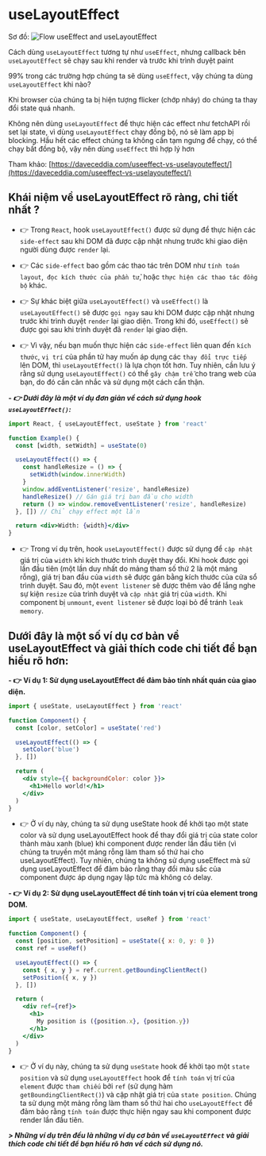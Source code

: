 # useLayoutEffect

Sơ đồ: ![Flow useEffect and useLayoutEffect](./TodoList/useEffect%20vs%20useLayoutEffect.png)

Cách dùng `useLayoutEffect` tương tự như `useEffect`, nhưng callback bên `useLayoutEffect` sẽ chạy sau khi render và trước khi trình duyệt paint

99% trong các trường hợp chúng ta sẽ dùng `useEffect`, vậy chúng ta dùng `useLayoutEffect` khi nào?

Khi browser của chúng ta bị hiện tượng flicker (chớp nháy) do chúng ta thay đổi state quá nhanh.

Không nên dùng `useLayoutEffect` để thực hiện các effect như fetchAPI rồi set lại state, vì dùng `useLayoutEffect` chạy đồng bộ, nó sẽ làm app bị blocking. Hầu hết các effect chúng ta không cần tạm ngưng để chạy, có thể chạy bất đồng bộ, vậy nên dùng `useEffect` thì hợp lý hơn

Tham khảo: [https://daveceddia.com/useeffect-vs-uselayouteffect/](https://daveceddia.com/useeffect-vs-uselayouteffect/)

## Khái niệm về useLayoutEffect rõ ràng, chi tiết nhất ?

- 👉 Trong `React`, hook `useLayoutEffect()` được sử dụng để thực hiện các `side-effect` sau khi DOM đã được cập nhật nhưng trước khi giao diện người dùng được `render` lại.

- 👉 Các `side-effect` bao gồm các thao tác trên DOM như `tính toán layout`,` đọc kích thước của phần tử`, hoặc `thực hiện các thao tác đồng bộ` khác.

- 👉 Sự khác biệt giữa `useLayoutEffect()` và `useEffect()` là `useLayoutEffect()` sẽ được `gọi ngay` sau khi DOM được cập nhật nhưng trước khi trình duyệt `render` lại giao diện. Trong khi đó, `useEffect()` sẽ được gọi sau khi trình duyệt đã `render` lại giao diện.

- 👉 Vì vậy, nếu bạn muốn thực hiện các `side-effect` liên quan đến `kích thước`, `vị trí` của phần tử hay muốn áp dụng các `thay đổi trực tiếp` lên DOM, thì `useLayoutEffect()` là lựa chọn tốt hơn. Tuy nhiên, cần lưu ý rằng sử dụng `useLayoutEffect()` có thể `gây chậm trễ` cho trang web của bạn, do đó cần cân nhắc và sử dụng một cách cẩn thận.

**_- 👉 Dưới đây là một ví dụ đơn giản về cách sử dụng hook `useLayoutEffect()`:_**

```jsx
import React, { useLayoutEffect, useState } from 'react'

function Example() {
  const [width, setWidth] = useState(0)

  useLayoutEffect(() => {
    const handleResize = () => {
      setWidth(window.innerWidth)
    }
    window.addEventListener('resize', handleResize)
    handleResize() // Gán giá trị ban đầu cho width
    return () => window.removeEventListener('resize', handleResize)
  }, []) // Chỉ chạy effect một lần

  return <div>Width: {width}</div>
}
```

- 👉 Trong ví dụ trên, hook `useLayoutEffect()` được sử dụng để `cập nhật` giá trị của `width` khi kích thước trình duyệt thay đổi. Khi hook được gọi lần đầu tiên (một lần duy nhất do mảng tham số thứ 2 là một mảng rỗng), giá trị ban đầu của `width` sẽ được gán bằng kích thước của cửa sổ trình duyệt. Sau đó, một `event listener` sẽ được thêm vào để lắng nghe sự kiện `resize` của trình duyệt và `cập nhật` giá trị của `width`. Khi component bị `unmount`, `event listener` sẽ được loại bỏ để tránh `leak memory`.

## Dưới đây là một số ví dụ cơ bản về useLayoutEffect và giải thích code chi tiết để bạn hiểu rõ hơn:

**- 👉 Ví dụ 1: Sử dụng useLayoutEffect để đảm bảo tính nhất quán của giao diện.**

```jsx
import { useState, useLayoutEffect } from 'react'

function Component() {
  const [color, setColor] = useState('red')

  useLayoutEffect(() => {
    setColor('blue')
  }, [])

  return (
    <div style={{ backgroundColor: color }}>
      <h1>Hello world!</h1>
    </div>
  )
}
```

- 👉 Ở ví dụ này, chúng ta sử dụng useState hook để khởi tạo một state color và sử dụng useLayoutEffect hook để thay đổi giá trị của state color thành màu xanh (blue) khi component được render lần đầu tiên (vì chúng ta truyền một mảng rỗng làm tham số thứ hai cho useLayoutEffect). Tuy nhiên, chúng ta không sử dụng useEffect mà sử dụng useLayoutEffect để đảm bảo rằng thay đổi màu sắc của component được áp dụng ngay lập tức mà không có delay.

**- 👉 Ví dụ 2: Sử dụng useLayoutEffect để tính toán vị trí của element trong DOM.**

```jsx
import { useState, useLayoutEffect, useRef } from 'react'

function Component() {
  const [position, setPosition] = useState({ x: 0, y: 0 })
  const ref = useRef()

  useLayoutEffect(() => {
    const { x, y } = ref.current.getBoundingClientRect()
    setPosition({ x, y })
  }, [])

  return (
    <div ref={ref}>
      <h1>
        My position is ({position.x}, {position.y})
      </h1>
    </div>
  )
}
```

- 👉 Ở ví dụ này, chúng ta sử dụng `useState` hook để khởi tạo một `state position` và sử dụng `useLayoutEffect` hook để `tính toán` vị trí của `element` được `tham chiếu` bởi `ref` (sử dụng hàm `getBoundingClientRect()`) và cập nhật giá trị của `state position`. Chúng ta sử dụng một mảng rỗng làm tham số thứ hai cho `useLayoutEffect` để đảm bảo rằng `tính toán` được thực hiện ngay sau khi component được render lần đầu tiên.

**_> Những ví dụ trên đều là những ví dụ cơ bản về `useLayoutEffect` và giải thích code chi tiết để bạn hiểu rõ hơn về cách sử dụng nó._**
